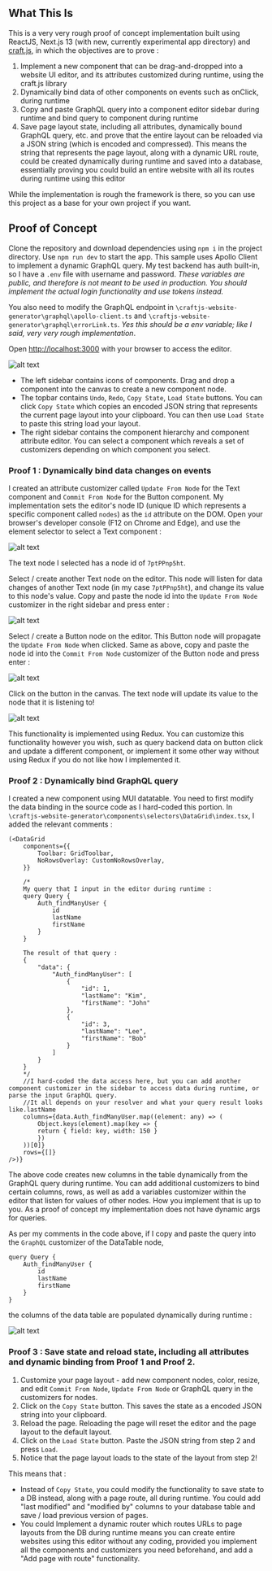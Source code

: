 ## What This Is

This is a very very rough proof of concept implementation built using ReactJS, Next.js 13 (with new, currently experimental app directory) and [craft.js](https://craft.js.org/docs/overview "craft.js"), in which the objectives are to prove : 

1. Implement a new component that can be drag-and-dropped into a website UI editor, and its attributes customized during runtime, using the craft.js library
2. Dynamically bind data of other components on events such as onClick, during runtime
3. Copy and paste GraphQL query into a component editor sidebar during runtime and bind query to component during runtime
4. Save page layout state, including all attributes, dynamically bound GraphQL query, etc. and prove that the entire layout can be reloaded via a JSON string (which is encoded and compressed). This means the string that represents the page layout, along with a dynamic URL route, could be created dynamically during runtime and saved into a database, essentially proving you could build an entire website with all its routes during runtime using this editor

While the implementation is rough the framework is there, so you can use this project as a base for your own project if you want. 

## Proof of Concept

Clone the repository and download dependencies using `npm i` in the project directory. Use `npm run dev` to start the app. 
This sample uses Apollo Client to implement a dynamic GraphQL query. My test backend has auth built-in, so I have a `.env` file with username and password. *These variables are public, and therefore is not meant to be used in production. You should implement the actual login functionality and use tokens instead.*

You also need to modify the GraphQL endpoint in `\craftjs-website-generator\graphql\apollo-client.ts` and `\craftjs-website-generator\graphql\errorLink.ts`. *Yes this should be a env variable; like I said, very very rough implementation*.


Open [http://localhost:3000](http://localhost:3000) with your browser to access the editor. 

![alt text](https://github.com/johnkm516/Craft-Frontend-Editor/blob/main/assets/1.png?raw=true)

- The left sidebar contains icons of components. Drag and drop a component into the canvas to create a new component node. 
- The topbar contains `Undo`, `Redo`, `Copy State`, `Load State` buttons. You can click `Copy State` which copies an encoded JSON string that represents the current page layout into your clipboard. You can then use `Load State` to paste this string load your layout.
- The right sidebar contains the component hierarchy and component attribute editor. You can select a component which reveals a set of customizers depending on which component you select. 

### Proof 1 : Dynamically bind data changes on events

I created an attribute customizer called `Update From Node` for the Text component and `Commit From Node` for the Button component. My implementation sets the editor's node ID (unique ID which represents a specific component called `nodes`) as the `id` attribute on the DOM. Open your browser's developer console (F12 on Chrome and Edge), and use the element selector to select a Text component : 

![alt text](https://github.com/johnkm516/Craft-Frontend-Editor/blob/main/assets/2.png?raw=true)

The text node I selected has a node id of `7ptPPnp5ht`. 

Select / create another Text node on the editor. This node will listen for data changes of another Text node (in my case `7ptPPnp5ht`), and change its value to this node's value. Copy and paste the node id into the `Update From Node` customizer in the right sidebar and press enter : 

![alt text](https://github.com/johnkm516/Craft-Frontend-Editor/blob/main/assets/3.png?raw=true)

Select / create a Button node on the editor. This Button node will propagate the `Update From Node` when clicked. Same as above, copy and paste the node id into the `Commit From Node` customizer of the Button node and press enter : 

![alt text](https://github.com/johnkm516/Craft-Frontend-Editor/blob/main/assets/4.png?raw=true)

Click on the button in the canvas. The text node will update its value to the node that it is listening to! 

![alt text](https://github.com/johnkm516/Craft-Frontend-Editor/blob/main/assets/5.png?raw=true)

This functionality is implemented using Redux. You can customize this functionality however you wish, such as query backend data on button click and update a different component, or implement it some other way without using Redux if you do not like how I implemented it. 

### Proof 2 : Dynamically bind GraphQL query 

I created a new component using MUI datatable. You need to first modify the data binding in the source code as I hard-coded this portion. 
In `\craftjs-website-generator\components\selectors\DataGrid\index.tsx`, I added the relevant comments : 

```
(<DataGrid
    components={{
        Toolbar: GridToolbar,
        NoRowsOverlay: CustomNoRowsOverlay,
    }}

    /*
    My query that I input in the editor during runtime : 
    query Query {
        Auth_findManyUser {
            id
            lastName
            firstName
        }
    }

    The result of that query : 
    {
        "data": {
            "Auth_findManyUser": [
                {
                    "id": 1,
                    "lastName": "Kim",
                    "firstName": "John"
                },
                {
                    "id": 3,
                    "lastName": "Lee",
                    "firstName": "Bob"
                }
            ]
        }
    }
    */
    //I hard-coded the data access here, but you can add another component customizer in the sidebar to access data during runtime, or parse the input GraphQL query. 
    //It all depends on your resolver and what your query result looks like.lastName
    columns={data.Auth_findManyUser.map((element: any) => (
        Object.keys(element).map(key => {
        return { field: key, width: 150 }
        })
    ))[0]}  
    rows={[]} 
/>)}
```

The above code creates new columns in the table dynamically from the GraphQL query during runtime. You can add additional customizers to bind certain columns, rows, as well as add a variables customizer within the editor that listen for values of other nodes. How you implement that is up to you. As a proof of concept my implementation does not have dynamic args for queries.  

As per my comments in the code above, if I copy and paste the query into the `GraphQL` customizer of the DataTable node,

```
query Query {
    Auth_findManyUser {
        id
        lastName
        firstName
    }
}
```

the columns of the data table are populated dynamically during runtime : 

![alt text](https://github.com/johnkm516/Craft-Frontend-Editor/blob/main/assets/6.png?raw=true)

### Proof 3 : Save state and reload state, including all attributes and dynamic binding from Proof 1 and Proof 2. 

1. Customize your page layout - add new component nodes, color, resize, and edit `Commit From Node`, `Update From Node` or GraphQL query in the customizers for nodes. 
2. Click on the `Copy State` button. This saves the state as a encoded JSON string into your clipboard. 
3. Reload the page. Reloading the page will reset the editor and the page layout to the default layout. 
4. Click on the `Load State` button. Paste the JSON string from step 2 and press `Load`. 
5. Notice that the page layout loads to the state of the layout from step 2! 

This means that :

- Instead of `Copy State`, you could modify the functionality to save state to a DB instead, along with a page route, all during runtime. You could add "last modified" and "modified by" columns to your database table and save / load previous version of pages.
- You could Implement a dynamic router which routes URLs to page layouts from the DB during runtime means you can create entire websites using this editor without any coding, provided you implement all the components and customizers you need beforehand, and add a "Add page with route" functionality.




